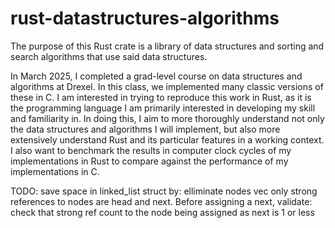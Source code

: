 # rust-datastructures-algorithms

The purpose of this Rust crate is a library of data structures and sorting and search algorithms that use said data structures.

In March 2025, I completed a grad-level course on data structures and algorithms at Drexel. In this class, we implemented many classic versions of these in C. I am interested in trying to reproduce this work in Rust, as it is the programming language I am primarily interested in developing my skill and familiarity in. In doing this, I aim to more thoroughly understand not only the data structures and algorithms I will implement, but also more extensively understand Rust and its particular features in a working context. I also want to benchmark the results in computer clock cycles of my implementations in Rust to compare against the performance of my implementations in C.

TODO:
save space in linked_list struct by:
elliminate nodes vec
only strong references to nodes are head and next. Before assigning a next, validate: check that strong ref count to the node being assigned as next is 1 or less
